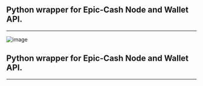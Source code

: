## Python wrapper for Epic-Cash Node and Wallet API.

---

![image](https://user-images.githubusercontent.com/53139520/206587307-78caf5bf-7670-4bc8-bbe8-bcf473105030.png)

## Python wrapper for Epic-Cash Node and Wallet API.

---

